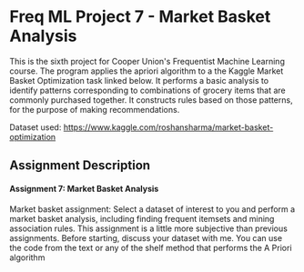 # Freq ML Project 7 - Market Basket Analysis
This is the sixth project for Cooper Union's Frequentist Machine Learning course.
The program applies the apriori algorithm to a the Kaggle Market Basket Optimization task linked below. It performs a basic analysis to identify patterns 
corresponding to combinations of grocery items that are commonly purchased together. It constructs rules based on those patterns, for the purpose of making recommendations.

Dataset used: https://www.kaggle.com/roshansharma/market-basket-optimization

## Assignment Description
#### Assignment 7: Market Basket Analysis
Market basket assignment: Select a dataset of interest to you and perform a market basket analysis, including finding frequent itemsets and mining association rules. 
This assignment is a little more subjective than previous assignments. Before starting, discuss your dataset with me. 
You can use the code from the text or any of the shelf method that performs the A Priori algorithm
